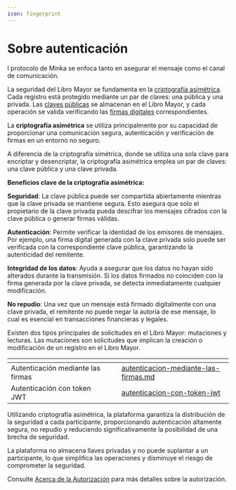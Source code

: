 ```yaml
---
icon: fingerprint
---
```


# Sobre autenticación

l protocolo de Minka se enfoca tanto en asegurar el mensaje como el canal de comunicación.

La seguridad del Libro Mayor se fundamenta en la [criptografía asimétrica](https://es.wikipedia.org/wiki/Criptograf%C3%ADa\_asim%C3%A9trica). Cada registro está protegido mediante un par de claves: una pública y una privada. Las [claves públicas](https://es.wikipedia.org/wiki/Clave\_p%C3%BAblica) se almacenan en el Libro Mayor, y cada operación se valida verificando las [firmas digitales](https://es.wikipedia.org/wiki/Firma\_digital) correspondientes.

La **criptografía asimétrica** se utiliza principalmente por su capacidad de proporcionar una comunicación segura, autenticación y verificación de firmas en un entorno no seguro.&#x20;

A diferencia de la criptografía simétrica, donde se utiliza una sola clave para encriptar y desencriptar, la criptografía asimétrica emplea un par de claves: una clave pública y una clave privada.

**Beneficios clave de la criptografía asimétrica:**

**Seguridad**: La clave pública puede ser compartida abiertamente mientras que la clave privada se mantiene segura. Esto asegura que solo el propietario de la clave privada pueda descifrar los mensajes cifrados con la clave pública o generar firmas válidas.

**Autenticación**: Permite verificar la identidad de los emisores de mensajes. Por ejemplo, una firma digital generada con la clave privada solo puede ser verificada con la correspondiente clave pública, garantizando la autenticidad del remitente.

**Integridad de los datos**: Ayuda a asegurar que los datos no hayan sido alterados durante la transmisión. Si los datos firmados no coinciden con la firma generada por la clave privada, se detecta inmediatamente cualquier modificación.

**No repudio**: Una vez que un mensaje está firmado digitalmente con una clave privada, el remitente no puede negar la autoría de ese mensaje, lo cual es esencial en transacciones financieras y legales.

Existen dos tipos principales de solicitudes en el Libro Mayor: mutaciones y lecturas. Las mutaciones son solicitudes que implican la creación o modificación de un registro en el Libro Mayor.

<table data-view="cards"><thead><tr><th></th><th></th><th></th><th data-hidden data-card-target data-type="content-ref"></th></tr></thead><tbody><tr><td>Autenticación mediante las firmas</td><td></td><td></td><td><a href="autenticacion-mediante-las-firmas.md">autenticacion-mediante-las-firmas.md</a></td></tr><tr><td>Autenticación con token JWT</td><td></td><td></td><td><a href="autenticacion-con-token-jwt/">autenticacion-con-token-jwt</a></td></tr></tbody></table>

Utilizando criptografía asimétrica, la plataforma garantiza la distribución de la seguridad a cada participante, proporcionando autenticación altamente segura, no repudio y reduciendo significativamente la posibilidad de una brecha de seguridad.

La plataforma no almacena llaves privadas y no puede suplantar a un participante, lo que simplifica las operaciones y disminuye el riesgo de comprometer la seguridad.

Consulte [Acerca de la Autorización](../sobre-autorizacion.md) para más detalles sobre la autorización.
